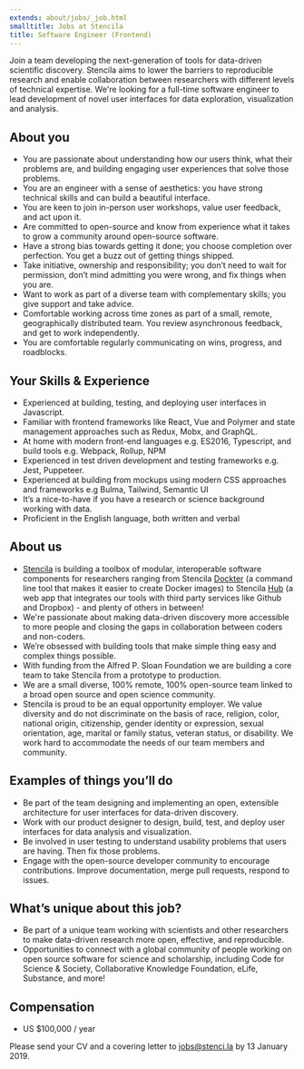 ```yaml
---
extends: about/jobs/_job.html
smalltitle: Jobs at Stencila
title: Software Engineer (Frontend)
---
```


Join a team developing the next-generation of tools for data-driven scientific discovery. Stencila aims to lower the barriers to reproducible research and enable collaboration between researchers with different levels of technical expertise. We're looking for a full-time software engineer to lead development of novel user interfaces for data exploration, visualization and analysis.

## About you

* You are passionate about understanding how our users think, what their problems are, and building engaging user experiences that solve those problems.
* You are an engineer with a sense of aesthetics: you have strong technical skills and can build a beautiful interface.
* You are keen to join in-person user workshops, value user feedback, and act upon it.
* Are committed to open-source and know from experience what it takes to grow a community around open-source software.
* Have a strong bias towards getting it done; you choose completion over perfection. You get a buzz out of getting things shipped.
* Take initiative, ownership and responsibility; you don’t need to wait for permission, don’t mind admitting you were wrong, and fix things when you are.
* Want to work as part of a diverse team with complementary skills; you give support and take advice.
* Comfortable working across time zones as part of a small, remote, geographically distributed team. You review asynchronous feedback, and get to work independently. 
* You are comfortable regularly communicating on wins, progress, and roadblocks.

## Your Skills & Experience

* Experienced at building, testing, and deploying user interfaces in Javascript.
* Familiar with frontend frameworks like React, Vue and Polymer and state management approaches such as Redux, Mobx, and GraphQL.
* At home with modern front-end languages e.g. ES2016, Typescript, and build tools e.g. Webpack, Rollup, NPM
* Experienced in test driven development and testing frameworks e.g. Jest, Puppeteer.
* Experienced at building from mockups using modern CSS approaches and frameworks e.g Bulma, Tailwind, Semantic UI
* It’s a nice-to-have if you have a research or science background working with data.
* Proficient in the English language, both written and verbal

## About us

* [Stencila](https://stenci.la) is building a toolbox of modular, interoperable software components for researchers ranging from Stencila [Dockter](https://github.com/stencila/dockter) (a command line tool that makes it easier to create Docker images) to Stencila [Hub](https://hub.stenci.la) (a web app that integrates our tools with third party services like Github and Dropbox) - and plenty of others in between!
* We're passionate about making data-driven discovery more accessible to more people and closing the gaps in collaboration between coders and non-coders.
* We’re obsessed with building tools that make simple thing easy and complex things possible.
* With funding from the Alfred P. Sloan Foundation we are building a core team to take Stencila from a prototype to production.
* We are a small diverse, 100% remote, 100% open-source team linked to a broad open source and open science community.
* Stencila is proud to be an equal opportunity employer. We value diversity and do not discriminate on the basis of race, religion, color, national origin, citizenship, gender identity or expression, sexual orientation, age, marital or family status, veteran status, or disability. We work hard to accommodate the needs of our team members and community. 

## Examples of things you’ll do

* Be part of the team designing and implementing an open, extensible architecture for user interfaces for data-driven discovery.
* Work with our product designer to design, build, test, and deploy user interfaces for data analysis and visualization.
* Be involved in user testing to understand usability problems that users are having. Then fix those problems.
* Engage with the open-source developer community to encourage contributions. Improve documentation, merge pull requests, respond to issues.

## What’s unique about this job?

* Be part of a unique team working with scientists and other researchers to make data-driven research more open, effective, and reproducible.
* Opportunities to connect with a global community of people working on open source software for science and scholarship, including Code for Science & Society, Collaborative Knowledge Foundation, eLife, Substance, and more!


## Compensation 

* US $100,000 / year

Please send your CV and a covering letter to [jobs@stenci.la](jobs@stenci.la) by 13 January 2019.
